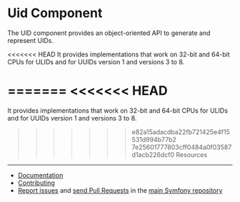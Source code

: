 Uid Component
=============

The UID component provides an object-oriented API to generate and represent UIDs.

<<<<<<< HEAD
It provides implementations that work on 32-bit and 64-bit CPUs
for ULIDs and for UUIDs version 1 and versions 3 to 8.

=======
<<<<<<< HEAD
=======
It provides implementations that work on 32-bit and 64-bit CPUs
for ULIDs and for UUIDs version 1 and versions 3 to 8.

>>>>>>> e82a15adacdba22fb721425e4f15531d994b77b2
>>>>>>> 7e25601777803cff0484a0f03587d1acb226dcf0
Resources
---------

 * [Documentation](https://symfony.com/doc/current/components/uid.html)
 * [Contributing](https://symfony.com/doc/current/contributing/index.html)
 * [Report issues](https://github.com/symfony/symfony/issues) and
   [send Pull Requests](https://github.com/symfony/symfony/pulls)
   in the [main Symfony repository](https://github.com/symfony/symfony)
